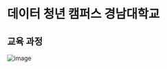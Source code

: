 # **데이터 청년 캠퍼스 경남대학교**
## 교육 과정  
![image](https://user-images.githubusercontent.com/59672592/126361060-7ac09c33-3c9f-4e23-8631-457db44d51a7.png)
